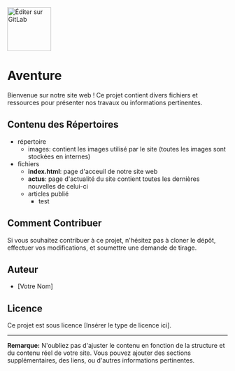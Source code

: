 <img src="images/chevalier.jpg" alt="Éditer sur GitLab" width="100px"/>

# **Aventure**

Bienvenue sur notre site web ! Ce projet contient divers fichiers et ressources pour présenter nos travaux ou informations pertinentes.

## Contenu des Répertoires

* répertoire
  * images: contient les images utilisé par le site (toutes les images sont stockées en internes)
* fichiers
  * **index.html**: page d'acceuil de notre site web
  * **actus**: page d'actualité du site contient toutes les dernières nouvelles de celui-ci
  * articles publié
      * test


## Comment Contribuer

Si vous souhaitez contribuer à ce projet, n'hésitez pas à cloner le dépôt, effectuer vos modifications, et soumettre une demande de tirage.

## Auteur

- [Votre Nom]

## Licence

Ce projet est sous licence [Insérer le type de licence ici].

---

**Remarque:** N'oubliez pas d'ajuster le contenu en fonction de la structure et du contenu réel de votre site. Vous pouvez ajouter des sections supplémentaires, des liens, ou d'autres informations pertinentes.
